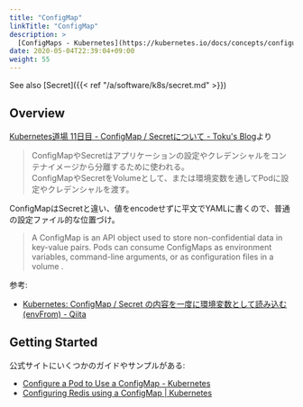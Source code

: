 ```yaml
---
title: "ConfigMap"
linkTitle: "ConfigMap"
description: >
  [ConfigMaps - Kubernetes](https://kubernetes.io/docs/concepts/configuration/configmap/)
date: 2020-05-04T22:39:04+09:00
weight: 55
---
```


See also [Secret]({{< ref "/a/software/k8s/secret.md" >}})

## Overview

[Kubernetes道場 11日目 - ConfigMap / Secretについて - Toku's Blog](https://cstoku.dev/posts/2018/k8sdojo-11/)より

> ConfigMapやSecretはアプリケーションの設定やクレデンシャルをコンテナイメージから分離するために使われる。  
> ConfigMapやSecretをVolumeとして、または環境変数を通してPodに設定やクレデンシャルを渡す。

ConfigMapはSecretと違い、値をencodeせずに平文でYAMLに書くので、普通の設定ファイル的な位置づけ。

> A ConfigMap is an API object used to store non-confidential data in key-value pairs. Pods can consume ConfigMaps as environment variables, command-line arguments, or as configuration files in a volume .

参考:

- [Kubernetes: ConfigMap / Secret の内容を一度に環境変数として読み込む (envFrom) - Qiita](https://qiita.com/tkusumi/items/cf7b096972bfa2810800)

## Getting Started

公式サイトにいくつかのガイドやサンプルがある:

- [Configure a Pod to Use a ConfigMap - Kubernetes](https://kubernetes.io/docs/tasks/configure-pod-container/configure-pod-configmap/)
- [Configuring Redis using a ConfigMap | Kubernetes](https://kubernetes.io/docs/tutorials/configuration/configure-redis-using-configmap/)
